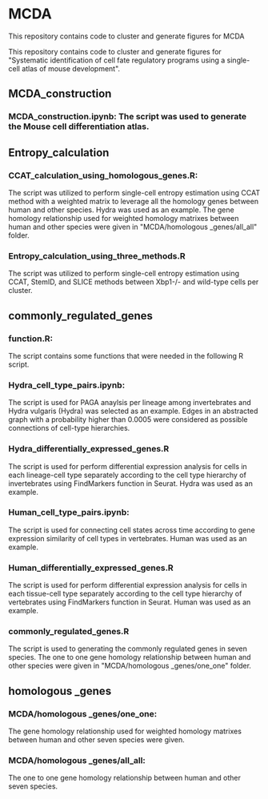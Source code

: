 # MCDA
This repository contains code to cluster and generate figures for MCDA


This repository contains code to cluster and generate figures for "Systematic identification of cell fate regulatory programs using a single-cell atlas of mouse development".

## MCDA_construction

### MCDA_construction.ipynb: The script was used to generate the Mouse cell differentiation atlas.


## Entropy_calculation

### CCAT_calculation_using_homologous_genes.R: 
The script was utilized to perform single-cell entropy estimation using CCAT method with a weighted matrix to leverage all the homology genes between human and other species. Hydra was used as an example. The gene homology relationship used for weighted homology matrixes between human and other species were given in "MCDA/homologous _genes/all_all" folder.

### Entropy_calculation_using_three_methods.R
The script was utilized to perform single-cell entropy estimation using CCAT, StemID, and SLICE methods between Xbp1-/- and wild-type cells per cluster.


## commonly_regulated_genes

### function.R: 
The script contains some functions that were needed in the following R script.

### Hydra_cell_type_pairs.ipynb:
The script is used for PAGA anaylsis per lineage among invertebrates and Hydra vulgaris (Hydra) was selected as an example. Edges in an abstracted graph with a probability higher than 0.0005 were considered as possible connections of cell-type hierarchies. 


### Hydra_differentially_expressed_genes.R
The script is used for perform differential expression analysis for cells in each lineage-cell type separately according to the cell type hierarchy of invertebrates using FindMarkers function in Seurat. Hydra was used as an example.


### Human_cell_type_pairs.ipynb:

The script is used for connecting cell states across time according to gene expression similarity of cell types in vertebrates. Human was used as an example.


### Human_differentially_expressed_genes.R
The script is used for perform differential expression analysis for cells in each tissue-cell type separately according to the cell type hierarchy of vertebrates using FindMarkers function in Seurat. Human was used as an example.


### commonly_regulated_genes.R
The script is used to generating the commonly regulated genes in seven species. The one to one gene homology relationship between human and other species were given in "MCDA/homologous _genes/one_one" folder.



## homologous _genes

### MCDA/homologous _genes/one_one:
The gene homology relationship used for weighted homology matrixes between human and other seven species were given.
 
### MCDA/homologous _genes/all_all:
The one to one gene homology relationship between human and other seven species.

